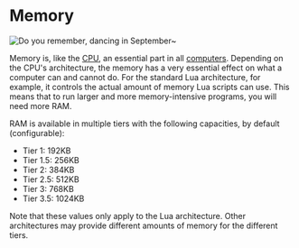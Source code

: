 # Memory

![Do you remember, dancing in September~](oredict:oc:ram1)

Memory is, like the [CPU](cpu1.md), an essential part in all [computers](../general/computer.md). Depending on the CPU's architecture, the memory has a very essential effect on what a computer can and cannot do. For the standard Lua architecture, for example, it controls the actual amount of memory Lua scripts can use. This means that to run larger and more memory-intensive programs, you will need more RAM.

RAM is available in multiple tiers with the following capacities, by default (configurable):
- Tier 1: 192KB
- Tier 1.5: 256KB 
- Tier 2: 384KB
- Tier 2.5: 512KB
- Tier 3: 768KB
- Tier 3.5: 1024KB

Note that these values only apply to the Lua architecture. Other architectures may provide different amounts of memory for the different tiers.

